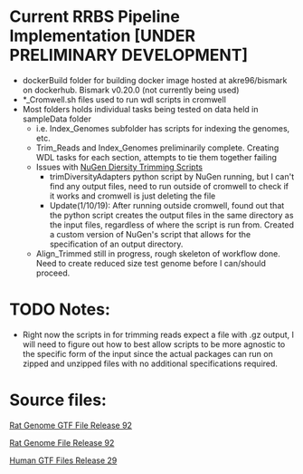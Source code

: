 # Current RRBS Pipeline Implementation [UNDER PRELIMINARY DEVELOPMENT]
  - dockerBuild folder for building docker image hosted at akre96/bismark on dockerhub. Bismark v0.20.0 (not currently being used)
  - *_Cromwell.sh files used to run wdl scripts in cromwell
  - Most folders holds individual tasks being tested on data held in sampleData folder
    - i.e. Index_Genomes subfolder has scripts for indexing the genomes, etc.
    - Trim_Reads and Index_Genomes preliminarily complete. Creating WDL tasks for each section, attempts to tie them together failing
    - Issues with [NuGen Diersity Trimming Scripts](https://github.com/nugentechnologies/NuMetRRBS)
        - trimDiversityAdapters python script by NuGen running, but I can't find any output files, need to run outside of cromwell to check if it works and cromwell is just deleting the file
        - Update(1/10/19): After running outside cromwell, found out that the python script creates the output files in the same directory as the input files, regardless of where the script is run from. Created a custom version of NuGen's script that allows for the specification of an output directory.
    - Align_Trimmed still in progress, rough skeleton of workflow done. Need to create reduced size test genome before I can/should proceed.


# TODO Notes:
  - Right now the scripts in for trimming reads expect a file with .gz output, I will need to figure out how to best allow scripts to be more agnostic to the specific form of the input since the actual packages can run on zipped and unzipped files with no additional specifications required.

# Source files:
[Rat Genome GTF File Release 92](http://ftp.ensembl.org/pub/release-92/gtf/rattus_norvegicus/Rattus_norvegicus.Rnor_6.0.92.gtf.gz)

[Rat Genome File Release 92](http://ftp.ensembl.org/pub/release-92/fasta/rattus_norvegicus/dna/Rattus_norvegicus.Rnor_6.0.dna.toplevel.fa.gz)

[Human GTF Files Release 29](https://www.gencodegenes.org/human/)
